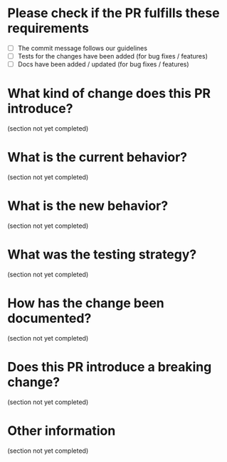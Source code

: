 <!-- This template provides a guide for the information you should include in your merge request so that members of your team can perform a useful, efficient review.

Each section has some placeholder (section not yet completed) text - make sure you delete that placeholder text. Don't forget to mark you PR as draft if you're stll working it (ether coding, documentation or PR description).-->
# Please check if the PR fulfills these requirements
<!-- Complete the checkboxes like this [X] once you have fulfilled the MR requirements listed in this section. -->
- [ ] The commit message follows our guidelines
- [ ] Tests for the changes have been added (for bug fixes / features)
- [ ] Docs have been added / updated (for bug fixes / features)

# What kind of change does this PR introduce?
<!-- A clear and concise description of this change + link to the Jira ticket for this change. -->
(section not yet completed)

# What is the current behavior?
<!-- Explain the current functionality as clearly as possible, include screenshots to help demonstrate it if needed. -->
(section not yet completed)

# What is the new behavior?
<!-- Where possible include screenshots/animated gifs of the new behaviour - it makes it a lot easier for reviewers to understand what your MR is designed to achieve. -->
(section not yet completed)

# What was the testing strategy?
<!-- Explain how you tested the change, including information about unit, integration, e2e and load tests where relevant. If you included some load tests then include the summary output from K6 directly in this section. -->
(section not yet completed)

# How has the change been documented?
<!-- Include links to all relevant documentation. E.g. Confluence, Readme, referece to external documentation ... -->
(section not yet completed)

# Does this PR introduce a breaking change?
(section not yet completed)

# Other information
<!-- include any other context that could be helpful when performing the review. -->
(section not yet completed)
